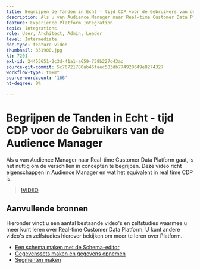 ```yaml
---
title: Begrijpen de Tanden in Echt - tijd CDP voor de Gebruikers van de Audience Manager
description: Als u van Audience Manager naar Real-time Customer Data Platform gaat, is het nuttig om de verschillen in concepten te begrijpen. Deze video richt eigenschappen in Audience Manager en wat het equivalent in real time CDP is.
feature: Experience Platform Integration
topic: Integrations
role: User, Architect, Admin, Leader
level: Intermediate
doc-type: feature video
thumbnail: 331900.jpg
kt: 7201
exl-id: 24453651-2c3d-41a1-a659-759b227d43ac
source-git-commit: 5c76721780ab46faec503db774928649e8274327
workflow-type: tm+mt
source-wordcount: '166'
ht-degree: 0%

---
```


# Begrijpen de Tanden in Echt - tijd CDP voor de Gebruikers van de Audience Manager

Als u van Audience Manager naar Real-time Customer Data Platform gaat, is het nuttig om de verschillen in concepten te begrijpen. Deze video richt eigenschappen in Audience Manager en wat het equivalent in real time CDP is.

>[!VIDEO](https://video.tv.adobe.com/v/331900/?quality=12&learn=on)

## Aanvullende bronnen

Hieronder vindt u een aantal bestaande video&#39;s en zelfstudies waarmee u meer kunt leren over Real-time Customer Data Platform. U kunt andere video&#39;s en zelfstudies hierover bekijken om meer te leren over Platform.

* [Een schema maken met de Schema-editor](https://experienceleague.adobe.com/docs/experience-platform/xdm/tutorials/create-schema-ui.html?lang=nl-NL#getting-started)
* [Gegevenssets maken en gegevens opnemen](https://experienceleague.adobe.com/docs/platform-learn/tutorials/data-ingestion/create-datasets-and-ingest-data.html?lang=nl-NL#data-ingestion)
* [Segmenten maken](https://experienceleague.adobe.com/docs/platform-learn/tutorials/segments/create-segments.html?lang=nl-NL#segments)
